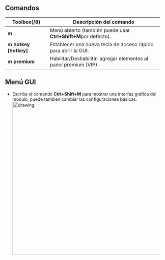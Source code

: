 ## Comandos
Toolbox(/8) | Descripción del comando
--- | ---
**m** | Menú abierto (también puede usar **Ctrl+Shift+M**por defecto).
**m hotkey [hotkey]** | Establecer una nueva tecla de acceso rápido para abrir la GUI.
**m premium** | Habilitar/Deshabilitar agregar elementos al panel premium (VIP).

## Menú GUI
* Escriba el comando **Ctrl+Shift+M** para mostrar una interfaz gráfica del modulo, puede tambien cambiar las configuraciones básicas.<br>
    <img src="https://i.imgur.com/f6b9Trm.png" alt="drawing" width="498"/>